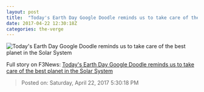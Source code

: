```yaml
---
layout: post
title:  "Today's Earth Day Google Doodle reminds us to take care of the best planet in the Solar System"
date: 2017-04-22 12:30:18Z
categories: the-verge
---
```


![Today's Earth Day Google Doodle reminds us to take care of the best planet in the Solar System](https://cdn0.vox-cdn.com/thumbor/2c2J7FrMV64VJQx7nJgPYEZKnMQ=/268x0:1985x966/1600x900/cdn0.vox-cdn.com/uploads/chorus_image/image/54394059/Screen_Shot_2017_04_21_at_2.49.37_PM.0.png)




Full story on F3News: [Today's Earth Day Google Doodle reminds us to take care of the best planet in the Solar System](http://www.f3nws.com/n/YDYbZE)

> Posted on: Saturday, April 22, 2017 5:30:18 PM
